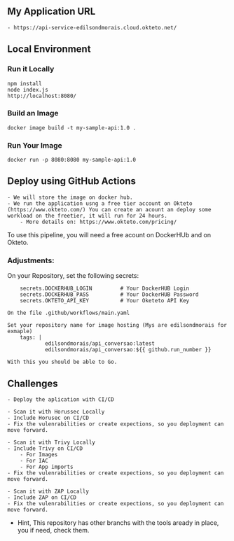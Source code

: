 ## My Application URL
    - https://api-service-edilsondmorais.cloud.okteto.net/

## Local Environment

### Run it Locally

    npm install
    node index.js
    http://localhost:8080/

### Build an Image

    docker image build -t my-sample-api:1.0 .

### Run Your Image

    docker run -p 8080:8080 my-sample-api:1.0

## Deploy using GitHub Actions

    - We will store the image on docker hub.
    - We run the application usng a free tier account on Okteto (https://www.okteto.com/) You can create an acount an deploy some workload on the freetier, it will run for 24 hours.
        - More details on: https://www.okteto.com/pricing/
To use this pipeline, you will need a free acount on DockerHUb and on Okteto.

### Adjustments:

On your Repository, set the following secrets:

        secrets.DOCKERHUB_LOGIN         # Your DockerHUB Login
        secrets.DOCKERHUB_PASS          # Your DockerHUB Password
        secrets.OKTETO_API_KEY          # Your Oketeto API Key

    On the file .github/workflows/main.yaml

    Set your repository name for image hosting (Mys are edilsondmorais for exmaple)
        tags: |
                edilsondmorais/api_conversao:latest
                edilsondmorais/api_conversao:${{ github.run_number }}

    With this you should be able to Go.

## Challenges

    - Deploy the aplication with CI/CD

    - Scan it with Horussec Locally
    - Include Horusec on CI/CD
    - Fix the vulenrabilities or create expections, so you deployment can move forward.

    - Scan it with Trivy Locally
    - Include Trivy on CI/CD
        - For Images
        - For IAC
        - For App imports
    - Fix the vulenrabilities or create expections, so you deployment can move forward.

    - Scan it with ZAP Locally
    - Include ZAP on CI/CD
    - Fix the vulenrabilities or create expections, so you deployment can move forward.

* Hint, This repository has other branchs with the tools aready in place, you if need, check them.
